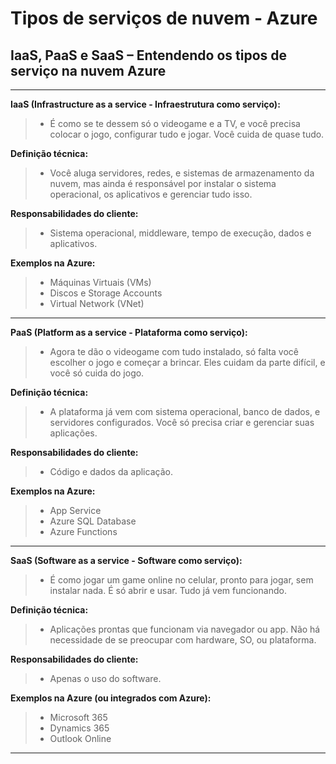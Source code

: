 # **Tipos de serviços de nuvem - Azure**

## **IaaS, PaaS e SaaS – Entendendo os tipos de serviço na nuvem Azure**

---

**IaaS (Infrastructure as a service - Infraestrutura como serviço):**
> - É como se te dessem só o videogame e a TV, e você precisa colocar o jogo, configurar tudo e jogar. Você cuida de quase tudo.

**Definição técnica:**  
> - Você aluga servidores, redes, e sistemas de armazenamento da nuvem, mas ainda é responsável por instalar o sistema operacional, os aplicativos e gerenciar tudo isso.

**Responsabilidades do cliente:**  
> - Sistema operacional, middleware, tempo de execução, dados e aplicativos.

**Exemplos na Azure:**    
> - Máquinas Virtuais (VMs)
> - Discos e Storage Accounts
> - Virtual Network (VNet)

---
  
**PaaS (Platform as a service - Plataforma como serviço):**
> - Agora te dão o videogame com tudo instalado, só falta você escolher o jogo e começar a brincar. Eles cuidam da parte difícil, e você só cuida do jogo.

**Definição técnica:**
> - A plataforma já vem com sistema operacional, banco de dados, e servidores configurados. Você só precisa criar e gerenciar suas aplicações.

**Responsabilidades do cliente:**
> - Código e dados da aplicação.

**Exemplos na Azure:**
> - App Service
> - Azure SQL Database
> - Azure Functions  

---
  
**SaaS (Software as a service - Software como serviço):**
> - É como jogar um game online no celular, pronto para jogar, sem instalar nada. É só abrir e usar. Tudo já vem funcionando.  

**Definição técnica:**
> - Aplicações prontas que funcionam via navegador ou app. Não há necessidade de se preocupar com hardware, SO, ou plataforma.

**Responsabilidades do cliente:**
> - Apenas o uso do software.  

**Exemplos na Azure (ou integrados com Azure):**
> - Microsoft 365
> - Dynamics 365
> - Outlook Online

---